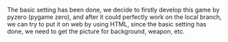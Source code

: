 The basic setting has been done,
we decide to firstly develop this game by pyzero (pygame zero), and after it could perfectly work on the local branch, we can try to put it on web by using HTML, 
since the basic setting has done, we need to get the picture for background, weapon, etc.
